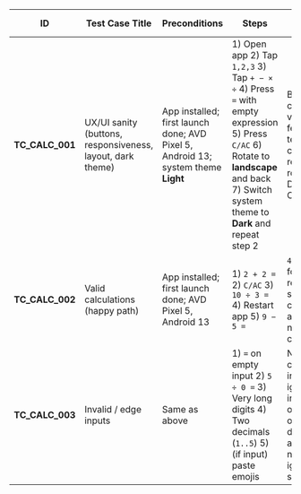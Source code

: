| ID | Test Case Title | Preconditions | Steps | Expected Result | Actual Result | Status | Comment / Bug ID |
| --- | --- | --- | --- | --- | --- | --- | --- |
| **TC_CALC_001** | UX/UI sanity (buttons, responsiveness, layout, dark theme) | App installed; first launch done; AVD Pixel 5, Android 13; system theme **Light** | 1) Open app 2) Tap `1,2,3` 3) Tap `+ − × ÷` 4) Press `=` with empty expression 5) Press `C/AC` 6) Rotate to **landscape** and back 7) Switch system theme to **Dark** and repeat step 2 | Buttons clickable; visual feedback; text/icons not cropped; result visible; rotation OK; Dark contrast OK | Buttons OK; rotation OK; Dark OK; result visible; keyboard not overlapping | ⚠️ To Review | Red line above result → **BR-001** |
| **TC_CALC_002** | Valid calculations (happy path) | App installed; first launch done; AVD Pixel 5, Android 13 | 1) `2 + 2 =` 2) `C/AC` 3) `10 ÷ 3 =` 4) Restart app 5) `9 − 5 =` | `4`; fraction format per requirements; state/history consistent after restart; no crashes/lags | All calculations correct; result resets after restart; fast launch | ✅ Pass | Clarify fraction rounding rules |
| **TC_CALC_003** | Invalid / edge inputs | Same as above | 1) `=` on empty input 2) `5 ÷ 0 =` 3) Very long digits 4) Two decimals (`1..5`) 5) (if input) paste emojis | No crash; clear error or input ignored; long input limited or scrolls; only one decimal allowed; non-numeric ignored safely | No crashes; decimal works; invalid input ignored; non-numeric ignored | ✅ Pass | |
